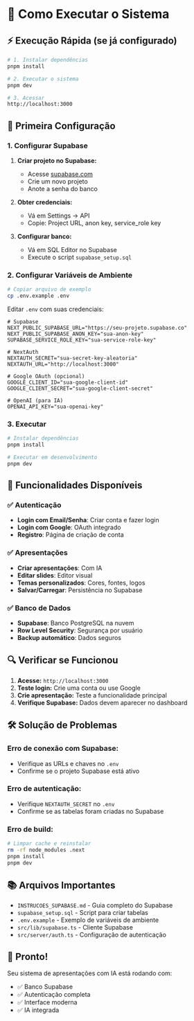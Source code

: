 # 🚀 Como Executar o Sistema

## ⚡ Execução Rápida (se já configurado)

```bash
# 1. Instalar dependências
pnpm install

# 2. Executar o sistema
pnpm dev

# 3. Acessar
http://localhost:3000
```

## 🔧 Primeira Configuração

### 1. Configurar Supabase

1. **Criar projeto no Supabase:**
   - Acesse [supabase.com](https://supabase.com)
   - Crie um novo projeto
   - Anote a senha do banco

2. **Obter credenciais:**
   - Vá em Settings → API
   - Copie: Project URL, anon key, service_role key

3. **Configurar banco:**
   - Vá em SQL Editor no Supabase
   - Execute o script `supabase_setup.sql`

### 2. Configurar Variáveis de Ambiente

```bash
# Copiar arquivo de exemplo
cp .env.example .env
```

Editar `.env` com suas credenciais:
```env
# Supabase
NEXT_PUBLIC_SUPABASE_URL="https://seu-projeto.supabase.co"
NEXT_PUBLIC_SUPABASE_ANON_KEY="sua-anon-key"
SUPABASE_SERVICE_ROLE_KEY="sua-service-role-key"

# NextAuth
NEXTAUTH_SECRET="sua-secret-key-aleatoria"
NEXTAUTH_URL="http://localhost:3000"

# Google OAuth (opcional)
GOOGLE_CLIENT_ID="sua-google-client-id"
GOOGLE_CLIENT_SECRET="sua-google-client-secret"

# OpenAI (para IA)
OPENAI_API_KEY="sua-openai-key"
```

### 3. Executar

```bash
# Instalar dependências
pnpm install

# Executar em desenvolvimento
pnpm dev
```

## 🎯 Funcionalidades Disponíveis

### ✅ Autenticação
- **Login com Email/Senha**: Criar conta e fazer login
- **Login com Google**: OAuth integrado
- **Registro**: Página de criação de conta

### ✅ Apresentações
- **Criar apresentações**: Com IA
- **Editar slides**: Editor visual
- **Temas personalizados**: Cores, fontes, logos
- **Salvar/Carregar**: Persistência no Supabase

### ✅ Banco de Dados
- **Supabase**: Banco PostgreSQL na nuvem
- **Row Level Security**: Segurança por usuário
- **Backup automático**: Dados seguros

## 🔍 Verificar se Funcionou

1. **Acesse:** `http://localhost:3000`
2. **Teste login:** Crie uma conta ou use Google
3. **Crie apresentação:** Teste a funcionalidade principal
4. **Verifique Supabase:** Dados devem aparecer no dashboard

## 🛠️ Solução de Problemas

### Erro de conexão com Supabase:
- Verifique as URLs e chaves no `.env`
- Confirme se o projeto Supabase está ativo

### Erro de autenticação:
- Verifique `NEXTAUTH_SECRET` no `.env`
- Confirme se as tabelas foram criadas no Supabase

### Erro de build:
```bash
# Limpar cache e reinstalar
rm -rf node_modules .next
pnpm install
pnpm dev
```

## 📚 Arquivos Importantes

- `INSTRUCOES_SUPABASE.md` - Guia completo do Supabase
- `supabase_setup.sql` - Script para criar tabelas
- `.env.example` - Exemplo de variáveis de ambiente
- `src/lib/supabase.ts` - Cliente Supabase
- `src/server/auth.ts` - Configuração de autenticação

## 🎉 Pronto!

Seu sistema de apresentações com IA está rodando com:
- ✅ Banco Supabase
- ✅ Autenticação completa
- ✅ Interface moderna
- ✅ IA integrada
